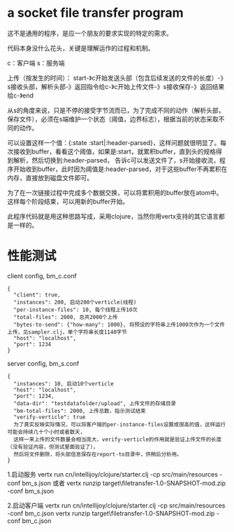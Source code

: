 # a socket file transfer program

这不是通用的程序，是应一个朋友的要求实现的特定的需求。

代码本身没什么花头，关键是理解运作的过程和机制。

c：客户端
s：服务端

上传（按发生的时间）：
start-》c开始发送头部（包含后续发送的文件的长度）-》s接收头部，解析头部-》返回指令给c-》c开始上传文件-》s接收保存-》返回结果给c-》end

从s的角度来说，只是不停的接受字节流而已，为了完成不同的动作（解析头部，保存文件），必须在s端维护一个状态（阈值，边界标志），根据当前的状态采取不同的动作。

可以设置这样一个值：{:state :start|:header-parsed}，这样问题就很明显了。每次接收到buffer，看看这个阈值，如果是:start，就累积buffer，直到头的规格得到解析，然后切换到:header-parsed， 告诉c可以发送文件了，s开始接收流，程序开始收到buffer，此时因为阈值是:header-parsed，对于这些buffer不再累积在内存，直接放到磁盘文件即可。


为了在一次链接过程中完成多个数据交换，可以将累积用的buffer放在atom中。这样每个阶段结束，可以用新的buffer开始。

此程序代码就是用这种思路写成，采用clojure，当然你用vertx支持的其它语言都是一样的。

# 性能测试

client config, bm_c.conf

````
{
  "client": true,
  "instances": 200, 启动200个verticle(线程)
  "per-instance-files": 10, 每个线程上传10次
  "total-files": 2000, 总共2000个上传
  "bytes-to-send": {"how-many": 1000}, 将预设的字符串上传1000次作为一个文件上传，见sampler.clj，单个字符串长度1140字节
  "host": "localhost",
  "port": 1234
}
````

server config, bm_s.conf
```
{
  "instances": 10, 启动10个verticle
  "host": "localhost",
  "port": 1234,
  "data-dir": "testdatafolder/upload", 上传文件的存储目录
  "bm-total-files": 2000, 上传总数，指示测试结束
  "verify-verticle": true
  为了真实反映实际情况，可以将客户端的per-instance-files设置成很高的值，这样运行可能会持续几十个小时或者数天，
  这样一来上传的文件数量会相当庞大，verify-verticle的作用就是验证上传文件的长度（没有验证内容，但测试里面验证了），
  然后将文件删除，将头部信息保存在report-to目录中，供稍后分析用。
}
```

1.启动服务
vertx run cn/intellijoy/clojure/starter.clj -cp src/main/resources -conf bm_s.json
或者
vertx runzip target\filetransfer-1.0-SNAPSHOT-mod.zip -conf bm_s.json

2.启动客户端
vertx run cn/intellijoy/clojure/starter.clj -cp src/main/resources -conf bm_c.json
vertx runzip target\filetransfer-1.0-SNAPSHOT-mod.zip -conf bm_c.json
